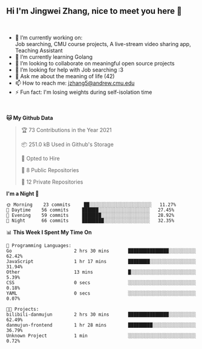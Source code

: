 Hi I'm Jingwei Zhang, nice to meet you here 👋
---
<br>


- 🔭 I’m currently working on: <br>
    Job searching, CMU course projects, A live-stream video sharing app, Teaching Assistant
- 🌱 I’m currently learning Golang
- 👯 I’m looking to collaborate on meaningful open source projects
- 🤔 I’m looking for help with Job searching :3
- 💬 Ask me about the meaning of life (42)
- 📫 How to reach me: jzhang5@andrew.cmu.edu
- ⚡ Fun fact: I'm losing weights during self-isolation time
<br>


<!--START_SECTION:waka-->
**🐱 My Github Data** 

> 🏆 73 Contributions in the Year 2021
 > 
> 📦 251.0 kB Used in Github's Storage 
 > 
> 💼 Opted to Hire
 > 
> 📜 8 Public Repositories 
 > 
> 🔑 12 Private Repositories  
 > 
**I'm a Night 🦉** 

```text
🌞 Morning    23 commits     ██░░░░░░░░░░░░░░░░░░░░░░░   11.27% 
🌆 Daytime    56 commits     ██████░░░░░░░░░░░░░░░░░░░   27.45% 
🌃 Evening    59 commits     ███████░░░░░░░░░░░░░░░░░░   28.92% 
🌙 Night      66 commits     ████████░░░░░░░░░░░░░░░░░   32.35%

```


📊 **This Week I Spent My Time On** 

```text
💬 Programming Languages: 
Go                       2 hrs 30 mins       ███████████████░░░░░░░░░░   62.42% 
JavaScript               1 hr 17 mins        ████████░░░░░░░░░░░░░░░░░   31.94% 
Other                    13 mins             █░░░░░░░░░░░░░░░░░░░░░░░░   5.39% 
CSS                      0 secs              ░░░░░░░░░░░░░░░░░░░░░░░░░   0.18% 
YAML                     0 secs              ░░░░░░░░░░░░░░░░░░░░░░░░░   0.07%

🐱‍💻 Projects: 
bilibili-danmujun        2 hrs 30 mins       ███████████████░░░░░░░░░░   62.49% 
danmujun-frontend        1 hr 28 mins        █████████░░░░░░░░░░░░░░░░   36.79% 
Unknown Project          1 min               ░░░░░░░░░░░░░░░░░░░░░░░░░   0.72%

```


<!--END_SECTION:waka-->
